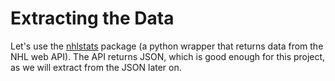 # Extracting the Data

Let's use the [nhlstats](https://github.com/tomplex/nhlstats) package (a python wrapper that returns data from the NHL web API).  The API returns JSON, which is good enough for this project, as we will extract from the JSON later on.